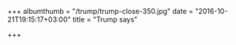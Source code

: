 +++
albumthumb = "/trump/trump-close-350.jpg"
date = "2016-10-21T19:15:17+03:00"
title = "Trump says"

+++

<!-- {{< directoryindex path="/static/trump" pathURL="/trump">}} -->

<!-- {{$ gallery
 path = "/trump"
 full = "1000"
 thumb = "350"
 uniques = ["close","glass","side","top"]
  $}} -->

<!--

{{< photo full="/trump/trump-close-1000.jpg" thumb="/trump/trump-close-350.jpg" alt="" phototitle="Magna feugiat lorem" description="Nunc blandit nisi ligula magna sodales lectus elementum non. Integer id venenatis velit.">}}

{{< photo full="/trump/trump-glass-1000.jpg" thumb="/trump/trump-glass-350.jpg" alt="" phototitle="Magna feugiat lorem" description="Nunc blandit nisi ligula magna sodales lectus elementum non. Integer id venenatis velit.">}}

{{< photo full="/trump/trump-side-1000.jpg" thumb="/trump/trump-side-350.jpg" alt="" phototitle="Magna feugiat lorem" description="Nunc blandit nisi ligula magna sodales lectus elementum non. Integer id venenatis velit.">}}

{{< photo full="/trump/trump-top-1000.jpg" thumb="/trump/trump-top-350.jpg" alt="" phototitle="Magna feugiat lorem" description="Nunc blandit nisi ligula magna sodales lectus elementum non. Integer id venenatis velit.">}} -->
